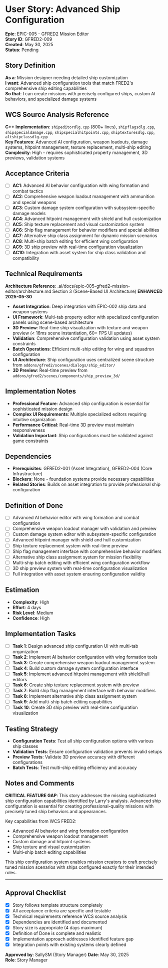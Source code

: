 # User Story: Advanced Ship Configuration

**Epic**: EPIC-005 - GFRED2 Mission Editor  
**Story ID**: GFRED2-009  
**Created**: May 30, 2025  
**Status**: Pending

## Story Definition
**As a**: Mission designer needing detailed ship customization  
**I want**: Advanced ship configuration tools that match FRED2's comprehensive ship editing capabilities  
**So that**: I can create missions with precisely configured ships, custom AI behaviors, and specialized damage systems

## WCS Source Analysis Reference
**C++ Implementation**: `shipeditordlg.cpp` (800+ lines), `shipflagsdlg.cpp`, `shipspecialdamage.cpp`, `shipspecialhitpoints.cpp`, `shiptexturesdlg.cpp`, `altshipclassdlg.cpp`  
**Key Features**: Advanced AI configuration, weapon loadouts, damage systems, hitpoint management, texture replacement, multi-ship editing  
**Complexity**: High - requires sophisticated property management, 3D previews, validation systems

## Acceptance Criteria
- [ ] **AC1**: Advanced AI behavior configuration with wing formation and combat tactics
- [ ] **AC2**: Comprehensive weapon loadout management with ammunition and special weapons
- [ ] **AC3**: Custom damage system configuration with subsystem-specific damage models
- [ ] **AC4**: Advanced hitpoint management with shield and hull customization
- [ ] **AC5**: Ship texture replacement and visual customization system
- [ ] **AC6**: Ship flag management for behavior modifiers and special abilities
- [ ] **AC7**: Alternative ship class assignment for dynamic mission scenarios
- [ ] **AC8**: Multi-ship batch editing for efficient wing configuration
- [ ] **AC9**: 3D ship preview with real-time configuration visualization
- [ ] **AC10**: Integration with asset system for ship class validation and compatibility

## Technical Requirements
**Architecture Reference**: .ai/docs/epic-005-gfred2-mission-editor/architecture.md Section 3 (Scene-Based UI Architecture) **ENHANCED 2025-05-30**

- **Asset Integration**: Deep integration with EPIC-002 ship data and weapon systems
- **UI Framework**: Multi-tab property editor with specialized configuration panels using scene-based architecture
- **3D Preview**: Real-time ship visualization with texture and weapon preview (< 16ms scene instantiation, 60+ FPS UI updates)
- **Validation**: Comprehensive configuration validation using asset system constraints
- **Batch Operations**: Efficient multi-ship editing for wing and squadron configuration
- **UI Architecture**: Ship configuration uses centralized scene structure from `addons/gfred2/scenes/dialogs/ship_editor/`
- **3D Preview**: Real-time preview from `addons/gfred2/scenes/components/ship_preview_3d/`

## Implementation Notes
- **Professional Feature**: Advanced ship configuration is essential for sophisticated mission design
- **Complex UI Requirements**: Multiple specialized editors requiring intuitive organization
- **Performance Critical**: Real-time 3D preview must maintain responsiveness
- **Validation Important**: Ship configurations must be validated against game constraints

## Dependencies
- **Prerequisites**: GFRED2-001 (Asset Integration), GFRED2-004 (Core Infrastructure)
- **Blockers**: None - foundation systems provide necessary capabilities
- **Related Stories**: Builds on asset integration to provide professional ship configuration

## Definition of Done
- [ ] Advanced AI behavior editor with wing formation and combat configuration
- [ ] Comprehensive weapon loadout manager with validation and preview
- [ ] Custom damage system editor with subsystem-specific configuration
- [ ] Advanced hitpoint manager with shield and hull customization
- [ ] Ship texture replacement system with real-time preview
- [ ] Ship flag management interface with comprehensive behavior modifiers
- [ ] Alternative ship class assignment system for mission flexibility
- [ ] Multi-ship batch editing with efficient wing configuration workflow
- [ ] 3D ship preview system with real-time configuration visualization
- [ ] Full integration with asset system ensuring configuration validity

## Estimation
- **Complexity**: High
- **Effort**: 4 days
- **Risk Level**: Medium
- **Confidence**: High

## Implementation Tasks
- [ ] **Task 1**: Design advanced ship configuration UI with multi-tab organization
- [ ] **Task 2**: Implement AI behavior configuration with wing formation tools
- [ ] **Task 3**: Create comprehensive weapon loadout management system
- [ ] **Task 4**: Build custom damage system configuration interface
- [ ] **Task 5**: Implement advanced hitpoint management with shield/hull editors
- [ ] **Task 6**: Create ship texture replacement system with preview
- [ ] **Task 7**: Build ship flag management interface with behavior modifiers
- [ ] **Task 8**: Implement alternative ship class assignment system
- [ ] **Task 9**: Add multi-ship batch editing capabilities
- [ ] **Task 10**: Create 3D ship preview with real-time configuration visualization

## Testing Strategy
- **Configuration Tests**: Test all ship configuration options with various ship classes
- **Validation Tests**: Ensure configuration validation prevents invalid setups
- **Preview Tests**: Validate 3D preview accuracy with different configurations
- **Batch Tests**: Test multi-ship editing efficiency and accuracy

## Notes and Comments
**CRITICAL FEATURE GAP**: This story addresses the missing sophisticated ship configuration capabilities identified by Larry's analysis. Advanced ship configuration is essential for creating professional-quality missions with precisely tuned ship behaviors and appearances.

Key capabilities from WCS FRED2:
- Advanced AI behavior and wing formation configuration
- Comprehensive weapon loadout management
- Custom damage and hitpoint systems
- Ship texture and visual customization
- Multi-ship batch editing capabilities

This ship configuration system enables mission creators to craft precisely tuned mission scenarios with ships configured exactly for their intended roles.

---

## Approval Checklist
- [x] Story follows template structure completely
- [x] All acceptance criteria are specific and testable
- [x] Technical requirements reference WCS source analysis
- [x] Dependencies are identified and documented
- [x] Story size is appropriate (4 days maximum)
- [x] Definition of Done is complete and realistic
- [x] Implementation approach addresses identified feature gap
- [x] Integration points with existing systems clearly defined

**Approved by**: SallySM (Story Manager) **Date**: May 30, 2025  
**Role**: Story Manager